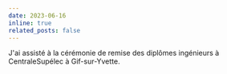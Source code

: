 ```yaml
---
date: 2023-06-16
inline: true
related_posts: false
---
```


J'ai assisté à la cérémonie de remise des diplômes ingénieurs à CentraleSupélec à Gif-sur-Yvette.
